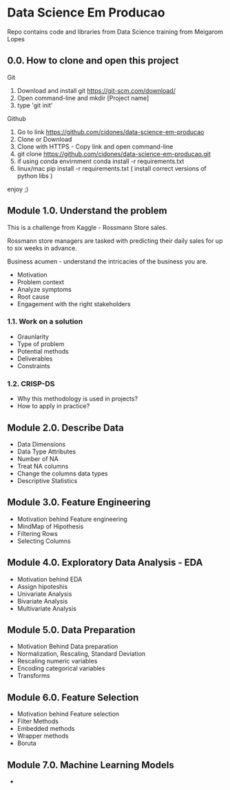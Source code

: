 ﻿# Data Science Em Producao
 
 Repo contains code and libraries from Data Science training from Meigarom Lopes 
 
 ## 0.0. How to clone and open this project
 
 Git
 1. Download and install git https://git-scm.com/download/
 2. Open command-line and mkdir [Project name]
 3. type 'git init'
 
 Github
 1. Go to link https://github.com/cidones/data-science-em-producao
 2. Clone or Download 
 3. Clone with HTTPS - Copy link and open command-line
 4. git clone https://github.com/cidones/data-science-em-producao.git
 5. if using conda envirnment conda install -r requirements.txt
 6. linux/mac pip install -r requirements.txt ( install correct versions of python libs )
 
 enjoy ;)
 
 ## Module 1.0. Understand the problem
 
 This is a challenge from Kaggle - Rossmann Store sales.
 
 Rossmann store managers are tasked with predicting their daily sales for up to six weeks in advance.
 
 Business acumen - understand the intricacies of the business you are. 
 * Motivation
 * Problem context
 * Analyze symptoms 
 * Root cause
 * Engagement with the right stakeholders
 
 ### 1.1. Work on a solution
 * Graunlarity
 * Type of problem
 * Potential methods 
 * Deliverables
 * Constraints 
 
### 1.2. CRISP-DS 
* Why this methodology is used in projects?
* How to apply in practice?

## Module 2.0. Describe Data
* Data Dimensions
* Data Type Attributes
* Number of NA
* Treat NA columns
* Change the columns data types
* Descriptive Statistics

## Module 3.0. Feature Engineering
* Motivation behind Feature engineering 
* MindMap of Hipothesis
* Filtering Rows
* Selecting Columns

## Module 4.0. Exploratory Data Analysis - EDA
* Motivation behind EDA
* Assign hipoteshis 
* Univariate Analysis
* Bivariate Analysis
* Multivariate Analysis

## Module 5.0. Data Preparation
* Motivation Behind Data preparation
* Normalization, Rescaling, Standard Deviation
* Rescaling numeric variables
* Encoding categorical variables
* Transforms

## Module 6.0. Feature Selection
* Motivation behind Feature selection
* Filter Methods
* Embedded methods
* Wrapper methods
* Boruta 

## Module 7.0. Machine Learning Models
* 
